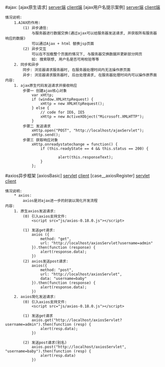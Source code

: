 #ajax:
[ajax原生请求]
    [server端](main/java/web/_1_ajax/_1_ajaxBasic)
    [client端](main/webapp/_1_ajaxBasic.html)
[ajax用户名提示案例]
    [server端](main/java/web/_1_ajax/_2_ajaxCase__loginSelect)
    [client端](main/webapp/_2_register.html)
    
    情况说明:
        1.AJAX的作用: 
            (1) 异步通信:
                与服务器进行数据交换(通过ajax可以给服务器发送请求, 并获取所有服务器响应的数据)
                可以通过Ajax + html 替换jsp页面    
            (2) 异步交互
                可以在不加载整个页面的情况下, 与服务器交换数据并更新部分网页
                如: 搜索联想, 用户名是否可用校验等等
        2. 同步和异步
            同步: 浏览器请求服务器时, 在服务器处理时间内无法操作原页面
            异步: 浏览器请求服务器时, 后台处理请求, 在服务器处理时间内可以操作原界面
    内容:
        1. ajax原生代码发送请求并接收响应
            步骤一 创建ajax核心对象
                var xHttp;
                if (window.XMLHttpRequest) {
                    xHttp = new XMLHttpRequest();
                } else {
                    // code for IE6, IE5
                    xHttp = new ActiveXObject("Microsoft.XMLHTTP");
                }
            步骤二 发送请求
                xHttp.open("POST", "http://localhost/ajaxServlet");
                xHttp.send();
            步骤三 获取响应对象
                xHttp.onreadystatechange = function() {
                    if (this.readyState == 4 && this.status == 200) {
            
                            alert(this.responseText);
                    }
                };
#axios异步框架
[axiosBasic]
    [servlet](main/java/web/_2_axios/_1_axiosBasic/axiosServlet.java)
    [client](main/webapp/_2_1_axios.html)
[case__axiosRegister]
    [servlet](main/java/web/_2_axios/_2_axiosCase__login/axiosLoginServlet.java)
    [client](main/webapp/_2_2_axiosRegister.html)
    
    情况说明:
        * axios:
            axios是对ajax进一步的封装以简化开发流程
    内容:
        1. 原生axios发送请求:
            (0) 引入axios支持文件: 
                <script src="js/axios-0.18.0.js"></script>
                
            (1) 发送get请求:
                axios ({
                    method: "get",
                    url: "http://localhost/axiosServlet?username=admin"
                }).then(function (response) {
                    alert(response.data);
                })
            (2) axios发送post请求:
                axios({
                    method: "post",
                    url: "http://localhost/axiosServlet",
                    data: "username=baby"
                }).then(function (response) {
                    alert(response.data);
                })
        2. axios简化发送请求:
            (0) 引入axios支持文件: 
                <script src="js/axios-0.18.0.js"></script>
            
            (1) 发送get请求
                axios.get("http://localhost/axiosServlet?username=admin").then(function (resp) {
                    alert(resp.data);
                })
    
            (2) 发送post请求(别名)
                axios.post("http://localhost/axiosServlet", "username=baby").then(function (resp) {
                    alert(resp.data)
                })